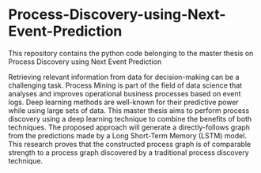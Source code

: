 # Process-Discovery-using-Next-Event-Prediction
This repository contains the python code belonging to the master thesis on Process Discovery using Next Event Prediction


Retrieving relevant information from data for decision-making can be a challenging task. Process Mining is part of the field of data science that analyses and improves operational business processes based on event logs. Deep learning methods are well-known for their predictive power while using large sets of data. This master thesis aims to perform process discovery using a deep learning technique to combine the benefits of both techniques. The proposed approach will generate a directly-follows graph from the predictions made by a Long Short-Term Memory (LSTM) model. This research proves that the constructed process graph is of comparable strength to a process graph discovered by a traditional process discovery technique.
